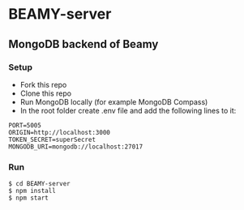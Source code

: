 # BEAMY-server

## MongoDB backend of Beamy

### Setup

- Fork this repo
- Clone this repo
- Run MongoDB locally (for example MongoDB Compass)
- In the root folder create .env file and add the following lines to it:

```shell
PORT=5005
ORIGIN=http://localhost:3000
TOKEN_SECRET=superSecret
MONGODB_URI=mongodb://localhost:27017
```

### Run 

```shell
$ cd BEAMY-server
$ npm install
$ npm start
```

